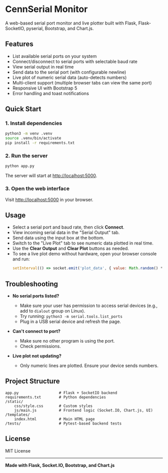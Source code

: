 # CennSerial Monitor

A web-based serial port monitor and live plotter built with Flask, Flask-SocketIO, pyserial, Bootstrap, and Chart.js.

## Features

- List available serial ports on your system
- Connect/disconnect to serial ports with selectable baud rate
- View serial output in real time
- Send data to the serial port (with configurable newline)
- Live plot of numeric serial data (auto-detects numbers)
- Multi-client support (multiple browser tabs can view the same port)
- Responsive UI with Bootstrap 5
- Error handling and toast notifications

## Quick Start

### 1. Install dependencies

```bash
python3 -m venv .venv
source .venv/bin/activate
pip install -r requirements.txt
```

### 2. Run the server

```bash
python app.py
```

The server will start at [http://localhost:5000](http://localhost:5000).

### 3. Open the web interface

Visit [http://localhost:5000](http://localhost:5000) in your browser.

## Usage

- Select a serial port and baud rate, then click **Connect**.
- View incoming serial data in the "Serial Output" tab.
- Send data using the input box at the bottom.
- Switch to the "Live Plot" tab to see numeric data plotted in real time.
- Use the **Clear Output** and **Clear Plot** buttons as needed.
- To see a live plot demo without hardware, open your browser console and run:
  ```js
  setInterval(() => socket.emit('plot_data', { value: Math.random() * 100 }), 500);
  ```

## Troubleshooting

- **No serial ports listed?**
  - Make sure your user has permission to access serial devices (e.g., add to `dialout` group on Linux).
  - Try running: `python3 -m serial.tools.list_ports`
  - Plug in a USB serial device and refresh the page.

- **Can't connect to port?**
  - Make sure no other program is using the port.
  - Check permissions.

- **Live plot not updating?**
  - Only numeric lines are plotted. Ensure your device sends numbers.

## Project Structure

```
app.py                  # Flask + SocketIO backend
requirements.txt        # Python dependencies
/static/
    css/style.css       # Custom styles
    js/main.js          # Frontend logic (Socket.IO, Chart.js, UI)
/templates/
    index.html          # Main HTML page
/tests/                 # Pytest-based backend tests
```

## License

MIT License

---

**Made with Flask, Socket.IO, Bootstrap, and Chart.js**
